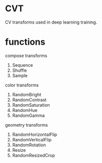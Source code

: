 # CVT 

CV transforms used in deep learning training.

# functions

compose transforms
1. Sequence
2. Shuffle
3. Sample

color transforms
1. RandomBright
2. RandomContrast
3. RandomSaturation
4. RandomHue
5. RandomGamma

geometry transforms
1. RandomHorizontalFlip
2. RandomVerticalFlip
3. RandomRotation
4. Resize
5. RandomResizedCrop